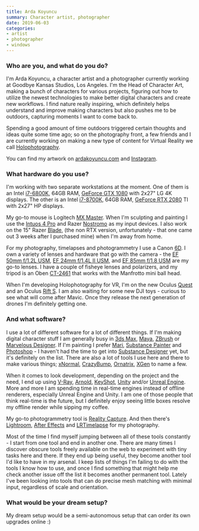 ```yaml
---
title: Arda Koyuncu
summary: Character artist, photographer 
date: 2019-06-03
categories:
- artist
- photographer
- windows
---
```


### Who are you, and what do you do?

I'm Arda Koyuncu, a character artist and a photographer currently working at Goodbye Kansas Studios, Los Angeles. I'm the Head of Character Art, making a bunch of characters for various projects, figuring out how to utilize the newest technologies to make better digital characters and create new workflows. I find nature really inspiring, which definitely helps understand and improve making characters but also pushes me to be outdoors, capturing moments I want to come back to.

Spending a good amount of time outdoors triggered certain thoughts and ideas quite some time ago; so on the photography front, a few friends and I are currently working on making a new type of content for Virtual Reality we call [Holophotography](http://www.brinkvr.com/ "Arda's project for photo-realistic captures of real-world places.").

You can find my artwork on [ardakoyuncu.com](https://ardakoyuncu.com/ "Arda's website.") and [Instagram](https://www.instagram.com/arda.koyuncu/ "Arda's Instagram account.").

### What hardware do you use?

I'm working with two separate workstations at the moment. One of them is an Intel [i7-6800K][core-i7-6800k], 64GB RAM, [GeForce GTX 1080][geforce-gtx-1080] with 2x27" LG 4K displays. The other is an Intel [i7-8700K][core-i7-8700k], 64GB RAM, [GeForce RTX 2080][geforce-rtx-2080] TI with 2x27" HP displays.

My go-to mouse is Logitech [MX Master][mx-master]. When I'm sculpting and painting I use the [Intuos 4 Pro][intuos-pro] and Razer [Nostromo][nostromo] as my input devices. I also work on the 15" Razer [Blade][], (the non RTX version, unfortunately - that one came out 3 weeks after I purchased mine) when I'm away from home.

For my photography, timelapses and photogrammetry I use a Canon [6D][eos-6d]. I own a variety of lenses and hardware that go with the camera - the [EF 50mm f/1.2L USM][ef-50mm-f1.2l-usm], [EF 24mm f/1.4L II USM][ef-24mm-f1.4l-ii-usm], and [EF 85mm f/1.8 USM][ef-85mm-f1.8-usm] are my go-to lenses. I have a couple of fisheye lenses and polarizers, and my tripod is an Oben [CT-2461][] that works with the Manfrotto mini ball head.

When I'm developing Holophotography for VR, I'm on the new Oculus [Quest][] and an Oculus [Rift S][rift-s]. I am also waiting for some new DJI toys - curious to see what will come after Mavic. Once they release the next generation of drones I'm definitely getting one.

### And what software?

I use a lot of different software for a lot of different things. If I'm making digital character stuff I am generally busy in [3ds Max][3ds-max], [Maya][], [ZBrush][] or [Marvelous Designer][marvelous-designer]. If I'm painting I prefer [Mari][], [Substance Painter][substance-painter] and [Photoshop][] - I haven't had the time to get into [Substance Designer][substance-designer] yet, but it's definitely on the list. There are also a lot of tools I use here and there to make various things; [xNormal][], [CrazyBump][], [Ornatrix][], [XGen][] to name a few.

When it comes to look development, depending on the project and the need, I end up using [V-Ray][], [Arnold][], [KeyShot][], [Unity][] and/or [Unreal Engine][unreal-engine]. More and more I am spending time in real-time engines instead of offline renderers, especially Unreal Engine and Unity. I am one of those people that think real-time is the future, but I definitely enjoy seeing little boxes resolve my offline render while sipping my coffee. 

My go-to photogrammetry tool is [Reality Capture][reality-capture]. And then there's [Lightroom][], [After Effects][after-effects] and [LRTimelapse][] for my photography.

Most of the time I find myself jumping between all of these tools constantly - I start from one tool and end in another one. There are many times I discover obscure tools freely available on the web to experiment with tiny tasks here and there. If they end up being useful, they become another tool I'd like to have in my arsenal. I keep lists of things I'm failing to do with the tools I know how to use, and once I find something that might help me check another issue off the list it becomes another permanent tool. Lately I've been looking into tools that can do precise mesh matching with minimal input, regardless of scale and orientation.

### What would be your dream setup?

My dream setup would be a semi-autonomous setup that can order its own upgrades online :)

[3ds-max]: http://web.archive.org/web/20221224201800/https://www.autodesk.com/products/3ds-max/overview "3D modelling and animation software."
[after-effects]: https://www.adobe.com/products/aftereffects.html "Motion graphics and video editing software."
[arnold]: https://www.arnoldrenderer.com/ "3D rendering software."
[blade]: https://www.razer.com/gaming-laptops/razer-blade "A thin gaming PC laptop."
[core-i7-6800k]: https://ark.intel.com/content/www/us/en/ark/products/94189/intel-core-i7-6800k-processor-15m-cache-up-to-3-60-ghz.html "A computer processor."
[core-i7-8700k]: https://ark.intel.com/content/www/us/en/ark/products/126684/intel-core-i7-8700k-processor-12m-cache-up-to-4-70-ghz.html "A computer processor."
[crazybump]: http://crazybump.com/ "3D bump mapping software."
[ct-2461]: https://www.obensupports.com/product/3250/Oben-CT_2461-4_Section-Carbon-Fiber-Tripod-Legs "Tripod legs."
[ef-24mm-f1.4l-ii-usm]: http://usa.canon.com/cusa/consumer/products/cameras/ef_lens_lineup/ef_24mm_f_1_4l_ii_usm "A wide-angle lens for cameras."
[ef-50mm-f1.2l-usm]: http://usa.canon.com/cusa/consumer/products/cameras/ef_lens_lineup/ef_50mm_f_1_2l_usm "A standard and medium telephoto camera lens."
[ef-85mm-f1.8-usm]: http://usa.canon.com/cusa/consumer/products/cameras/ef_lens_lineup/ef_85mm_f_1_8_usm "A telephoto lens."
[eos-6d]: https://en.wikipedia.org/wiki/Canon_EOS_6D "A 20.2 megapixel DSLR."
[geforce-gtx-1080]: https://www.nvidia.com/en-us/geforce/products/10series/geforce-gtx-1080/ "A graphics card."
[geforce-rtx-2080]: https://www.nvidia.com/en-us/geforce/graphics-cards/rtx-2080/ "A graphics card."
[intuos-pro]: http://web.archive.org/web/20190506070316/https://www.wacom.com/en-ca/products/pen-tablets/intuos-pro-medium "A drawing tablet with multi-touch support."
[keyshot]: https://www.keyshot.com/ "Real-time 3D rendering software."
[lightroom]: https://www.adobe.com/products/photoshop-lightroom.html "Photo management and editing software."
[lrtimelapse]: https://lrtimelapse.com/ "Time lapse photography software."
[mari]: https://www.foundry.com/products/mari "3D painting and texturing software."
[marvelous-designer]: https://www.marvelousdesigner.com/ "Software for rendering clothing."
[maya]: http://web.archive.org/web/20221224070508/https://www.autodesk.com/products/maya/overview "3D animation software."
[mx-master]: https://support.logitech.com/en_us/product/mx-master "A wireless mouse."
[nostromo]: https://www.razerzone.com/gaming-keyboards-keypads/razer-nostromo "A gaming controller/keyboard."
[ornatrix]: https://ephere.com/plugins/autodesk/max/ornatrix/ "Hair, fur and feather rendering for 3ds Max."
[photoshop]: https://www.adobe.com/products/photoshop.html "A bitmap image editor."
[quest]: https://www.oculus.com/quest/ "An all-in-one VR headset."
[reality-capture]: http://web.archive.org/web/20221205152329/https://www.autodesk.com/campaigns/reality-capture "Software to create 3D models from photograps."
[rift-s]: https://www.oculus.com/rift-s/ "A VR headset."
[substance-designer]: https://www.allegorithmic.com/products/substance-designer "A 3D material authoring tool."
[substance-painter]: https://www.substance3d.com/products/substance-painter "3D painting software."
[unity]: https://unity3d.com/unity/ "A cross-platform game development tool."
[unreal-engine]: https://www.unrealengine.com/what-is-unreal-engine-4 "A 3D game engine."
[v-ray]: https://en.wikipedia.org/wiki/V-Ray "A 3D rendering engine."
[xgen]: http://web.archive.org/web/20220522191759/https://knowledge.autodesk.com/support/maya/learn-explore/caas/CloudHelp/cloudhelp/2015/ENU/Maya/files/GUID-47644337-40F0-4766-BD3B-4104F9F9B7E2-htm.html "Geometry generator for Maya."
[xnormal]: http://www.xnormal.net/ "A 3D displacement map generator."
[zbrush]: http://pixologic.com/zbrush/ "3D digital painting and sculpture software."
